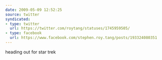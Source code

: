 ```yaml
---
date: 2009-05-09 12:52:25
source: twitter
syndicated:
- type: twitter
  url: https://twitter.com/roytang/statuses/1745959505/
- type: facebook
  url: https://www.facebook.com/stephen.roy.tang/posts/193324080351
---
```


heading out for star trek